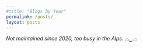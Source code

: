 ```yaml
---
#title: "Blogs by Year"
permalink: /posts/
layout: posts
---
```


*Not maintained since 2020, too busy in the Alps. ⌓‿⌓*
